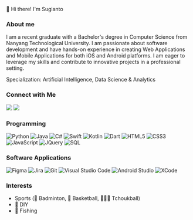 👋 Hi there! I'm Sugianto

### About me

I am a recent graduate with a Bachelor's degree in Computer Science from Nanyang Technological University. I am passionate about software development and have hands-on experience in creating Web Applications and Mobile Applications for both iOS and Android platforms. I am eager to leverage my skills and contribute to innovative projects in a professional setting.

Specialization: Artificial Intelligence, Data Science & Analytics

### Connect with Me

<a href="https://www.linkedin.com/in/sugianto-xin-29276bb3/"><img src="https://img.shields.io/badge/-Sugianto-0077B5?style=for-the-badge&logo=Linkedin&logoColor=white"/></a>
<a href="mailto:sugianto228@gmail.com"><img src="https://img.shields.io/badge/-sugianto228@gmail.com-D14836?style=for-the-badge&logo=Gmail&logoColor=white"/></a>

### Programming

![Python](https://img.shields.io/badge/Python-3776AB?style=for-the-badge&logo=python&logoColor=white)
![Java](https://img.shields.io/badge/Java-ED8B00?style=for-the-badge&logo=java&logoColor=white)
![C#](https://img.shields.io/badge/C%23-239120?style=for-the-badge&logo=c-sharp&logoColor=white)
![Swift](https://img.shields.io/badge/Swift-F05038?style=for-the-badge&logo=swift&logoColor=white)
![Kotlin](https://img.shields.io/badge/Kotlin-7F52FF?style=for-the-badge&logo=kotlin&logoColor=white)
![Dart](https://img.shields.io/badge/Dart-18212F?style=for-the-badge&logo=dart&logoColor=white)
![HTML5](https://img.shields.io/badge/HTML5-E34F26?style=for-the-badge&logo=html5&logoColor=white)
![CSS3](https://img.shields.io/badge/CSS3-1572B6?style=for-the-badge&logo=css3&logoColor=white)
![JavaScript](https://img.shields.io/badge/JavaScript-F7DF1E?style=for-the-badge&logo=javascript&logoColor=black)
![JQuery](https://img.shields.io/badge/JQuery-0669AD?style=for-the-badge&logo=JQuery&logoColor=white)
![SQL](https://img.shields.io/badge/SQL-3F6393?style=for-the-badge&logo=MySQL&logoColor=white)

### Software Applications

![Figma](https://img.shields.io/badge/Figma-8A38F5?style=for-the-badge&logo=Figma&logoColor=white)
![Jira](https://img.shields.io/badge/Jira-2480F8?style=for-the-badge&logo=Jira&logoColor=white)
![Git](https://img.shields.io/badge/Git-EA4E30?style=for-the-badge&logo=Git&logoColor=white)
![Visual Studio Code](https://img.shields.io/badge/Visual%20Studio%20Code-3AA4EC?style=for-the-badge&logo=visual-studio-code&logoColor=white)
![Android Studio](https://img.shields.io/badge/Android%20Studio-50AF55?style=for-the-badge&logo=android-studio&logoColor=white)
![XCode](https://img.shields.io/badge/XCode-176CE2?style=for-the-badge&logo=XCode&logoColor=white)

### Interests

- Sports (🏸 Badminton, 🏀 Basketball, 🤾🏻‍♂️ Tchoukball)
- 🎨 DIY
- 🎣 Fishing

<!--
**Sugiantoxyk/Sugiantoxyk** is a ✨ _special_ ✨ repository because its `README.md` (this file) appears on your GitHub profile.

Here are some ideas to get you started:

- 🔭 I’m currently working on ...
- 🌱 I’m currently learning ...
- 👯 I’m looking to collaborate on ...
- 🤔 I’m looking for help with ...
- 💬 Ask me about ...
- 📫 How to reach me: ...
- 😄 Pronouns: ...
- ⚡ Fun fact: ...
-->
